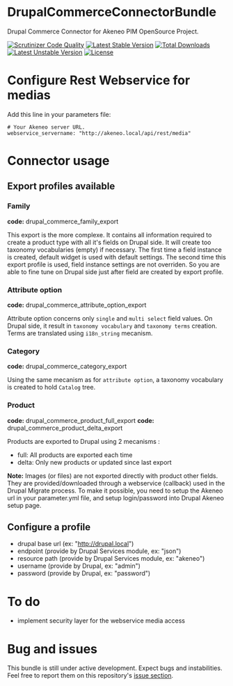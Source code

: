 DrupalCommerceConnectorBundle
=============================

Drupal Commerce Connector for Akeneo PIM OpenSource Project.

[![Scrutinizer Code Quality](https://scrutinizer-ci.com/g/actualys/DrupalCommerceConnectorBundle/badges/quality-score.png?b=master)](https://scrutinizer-ci.com/g/actualys/DrupalCommerceConnectorBundle/?branch=master) [![Latest Stable Version](https://poser.pugx.org/actualys/drupal-commerce-connector-bundle/v/stable.svg)](https://packagist.org/packages/actualys/drupal-commerce-connector-bundle) [![Total Downloads](https://poser.pugx.org/actualys/drupal-commerce-connector-bundle/downloads.svg)](https://packagist.org/packages/actualys/drupal-commerce-connector-bundle) [![Latest Unstable Version](https://poser.pugx.org/actualys/drupal-commerce-connector-bundle/v/unstable.svg)](https://packagist.org/packages/actualys/drupal-commerce-connector-bundle) [![License](https://poser.pugx.org/actualys/drupal-commerce-connector-bundle/license.svg)](https://packagist.org/packages/actualys/drupal-commerce-connector-bundle)

# Configure Rest Webservice for medias

Add this line in your parameters file:

````
# Your Akeneo server URL.
webservice_servername: "http://akeneo.local/api/rest/media"
````

# Connector usage

## Export profiles available

### Family

**code:** drupal_commerce_family_export

This export is the more complexe. It contains all information required to create a product type with all it's fields on Drupal side.
It will create too taxonomy vocabularies (empty) if necessary.
The first time a field instance is created, default widget is used with default settings. The second time this export profile is used, field instance settings are not overriden. So you are able to fine tune on Drupal side just after field are created by export profile.

### Attribute option

**code:** drupal_commerce_attribute_option_export

Attribute option concerns only `single` and `multi select` field values. On Drupal side, it result in `taxonomy vocabulary` and `taxonomy terms` creation.
Terms are translated using `i18n_string` mecanism.

### Category

**code:** drupal_commerce_category_export

Using the same mecanism as for `attribute option`, a taxonomy vocabulary is created to hold `Catalog` tree.

### Product

**code:** drupal_commerce_product_full_export
**code:** drupal_commerce_product_delta_export

Products are exported to Drupal using 2 mecanisms :
- full: All products are exported each time
- delta: Only new products or updated since last export

**Note:** Images (or files) are not exported directly with product other fields. They are provided/downloaded through a webservice (callback) used in the Drupal Migrate process.
To make it possible, you need to setup the Akeneo url in your parameter.yml file, and setup login/password into Drupal Akeneo setup page.



## Configure a profile

- drupal base url (ex: "http://drupal.local")
- endpoint (provide by Drupal Services module, ex: "json")
- resource path (provide by Drupal Services module, ex: "akeneo")
- username (provide by Drupal, ex: "admin")
- password (provide by Drupal, ex: "password")

# To do

- implement security layer for the webservice media access

# Bug and issues

This bundle is still under active development. Expect bugs and instabilities.
Feel free to report them on this repository's [issue section](https://github.com/akeneo/MagentoConnectorBundle/issues).

